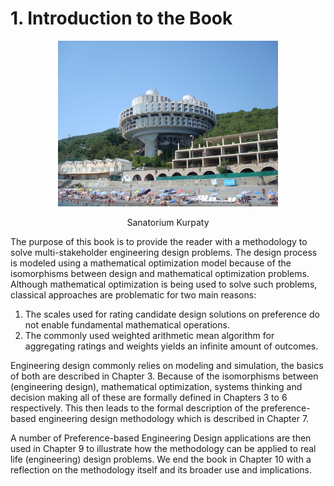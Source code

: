 # 1. Introduction to the Book

<div style="text-align: center;">
  <img src="./images/Sanatorium_Kurpaty.JPG" alt="Sanatorium Kurpaty" width="70%">
  <p>Sanatorium Kurpaty</p>
</div>

The purpose of this book is to provide the reader with a methodology to solve multi-stakeholder engineering design problems. The design process is modeled using a mathematical optimization model because of the isomorphisms between design and mathematical optimization problems. Although mathematical optimization is being used to solve such problems, classical approaches are problematic for two main reasons:
1. The scales used for rating candidate design solutions on preference do not enable fundamental mathematical operations.
2. The commonly used weighted arithmetic mean algorithm for aggregating ratings and weights yields an infinite amount of outcomes.

Engineering design commonly relies on modeling and simulation, the basics of both are described in Chapter 3. Because of the isomorphisms between (engineering design), mathematical optimization, systems thinking and decision making all of these are formally defined in Chapters 3 to 6 respectively. This then leads to the formal description of the preference-based engineering design methodology which is described in Chapter 7.

A number of Preference-based Engineering Design applications are then used in Chapter 9 to illustrate how the methodology can be applied to real life (engineering) design problems. We end the book in Chapter 10 with a reflection on the methodology itself and its broader use and implications.
